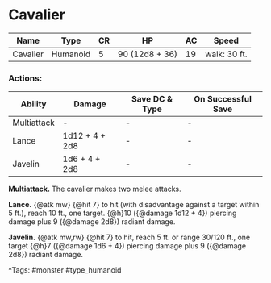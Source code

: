 # Cavalier

| Name | Type | CR | HP | AC | Speed |
|------|------|----|----|----|-------|
| Cavalier | Humanoid | 5 | 90 (12d8 + 36) | 19 | walk: 30 ft. |

### Actions:

| Ability | Damage | Save DC & Type | On Successful Save |
|---------|--------|----------------|--------------------|
| Multiattack | - | - | - |
| Lance | 1d12 + 4 + 2d8 | - | - |
| Javelin | 1d6 + 4 + 2d8 | - | - |


**Multiattack.** The cavalier makes two melee attacks.

**Lance.** {@atk mw} {@hit 7} to hit (with disadvantage against a target within 5 ft.), reach 10 ft., one target. {@h}10 ({@damage 1d12 + 4}) piercing damage plus 9 ({@damage 2d8}) radiant damage.

**Javelin.** {@atk mw,rw} {@hit 7} to hit, reach 5 ft. or range 30/120 ft., one target {@h}7 ({@damage 1d6 + 4}) piercing damage plus 9 ({@damage 2d8}) radiant damage.

^Tags: #monster #type_humanoid